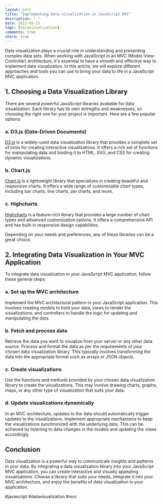 ```yaml
---
layout: post
title: "Implementing data visualization in JavaScript MVC"
description: " "
date: 2023-09-23
tags: [datavisualization]
comments: true
share: true
---
```


Data visualization plays a crucial role in understanding and presenting complex data sets. When working with JavaScript in an MVC (Model-View-Controller) architecture, it's essential to have a smooth and effective way to implement data visualization. In this article, we will explore different approaches and tools you can use to bring your data to life in a JavaScript MVC application.

## 1. Choosing a Data Visualization Library

There are several powerful JavaScript libraries available for data visualization. Each library has its own strengths and weaknesses, so choosing the right one for your project is important. Here are a few popular options:

### a. D3.js (Data-Driven Documents)

[D3.js](https://d3js.org/) is a widely-used data visualization library that provides a complete set of tools for creating interactive visualizations. It offers a rich set of functions for manipulating data and binding it to HTML, SVG, and CSS for creating dynamic visualizations.

### b. Chart.js

[Chart.js](https://www.chartjs.org/) is a lightweight library that specializes in creating beautiful and responsive charts. It offers a wide range of customizable chart types, including bar charts, line charts, pie charts, and more.

### c. Highcharts

[Highcharts](https://www.highcharts.com/) is a feature-rich library that provides a large number of chart types and advanced customization options. It offers a comprehensive API and has built-in responsive design capabilities.

Depending on your needs and preferences, any of these libraries can be a great choice.

## 2. Integrating Data Visualization in Your MVC Application

To integrate data visualization in your JavaScript MVC application, follow these general steps:

### a. Set up the MVC architecture

Implement the MVC architectural pattern in your JavaScript application. This involves creating models to hold your data, views to render the visualizations, and controllers to handle the logic for updating and manipulating the data.

### b. Fetch and process data

Retrieve the data you want to visualize from your server or any other data source. Process and format the data as per the requirements of your chosen data visualization library. This typically involves transforming the data into the appropriate format such as arrays or JSON objects.

### c. Create visualizations

Use the functions and methods provided by your chosen data visualization library to create the visualizations. This may involve drawing charts, graphs, maps, or any other type of visualization that suits your data.

### d. Update visualizations dynamically

In an MVC architecture, updates to the data should automatically trigger updates to the visualizations. Implement appropriate mechanisms to keep the visualizations synchronized with the underlying data. This can be achieved by listening to data changes in the models and updating the views accordingly.

## Conclusion

Data visualization is a powerful way to communicate insights and patterns in your data. By integrating a data visualization library into your JavaScript MVC application, you can create interactive and visually appealing visualizations. Choose a library that suits your needs, integrate it into your MVC architecture, and enjoy the benefits of data visualization in your application.

#javascript #datavisualization #mvc